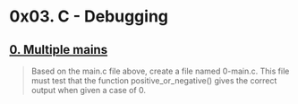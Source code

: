 # 0x03. C - Debugging

## [0. Multiple mains](./0-main.c)

> Based on the main.c file above, create a file named 0-main.c.
> This file must test that the function positive_or_negative() gives
> the correct output when given a case of 0.


